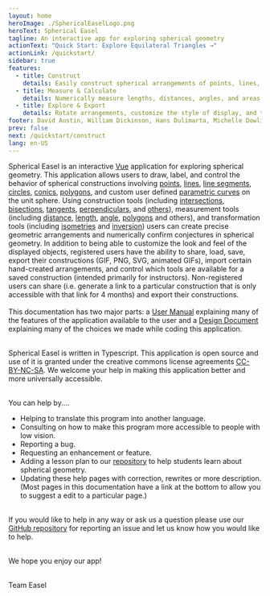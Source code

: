 ```yaml
---
layout: home
heroImage: ./SphericalEaselLogo.png
heroText: Spherical Easel
tagline: An interactive app for exploring spherical geometry
actionText: "Quick Start: Explore Equilateral Triangles →"
actionLink: /quickstart/
sidebar: true
features:
  - title: Construct
    details: Easily construct spherical arrangements of points, lines, circles, and conics using tangents, bisections, and more.
  - title: Measure & Calculate
    details: Numerically measure lengths, distances, angles, and areas. Create user defined calculations to explore spherical geometry conjectures.
  - title: Explore & Export
    details: Rotate arrangements, customize the style of display, and then save, load, share, and export your creations to SVG, and more.
footer: David Austin, William Dickinson, Hans Dulimarta, Michelle Dowling, Vinicius Lima. License agreements [CC-BY-NC-SA](https://creativecommons.org/licenses/by-nc-sa/4.0/) | Copyright © 2002 - present
prev: false
next: /quickstart/construct
lang: en-US
---
```


Spherical Easel is an interactive [Vue](https://vuejs.org/) application for exploring spherical geometry. This application allows users to draw, label, and control the behavior of spherical constructions involving [points](/tools/basic#point), [lines](/tools/basic#line), [line segments](/tools/basic#line-segment), [circles](/tools/basic#circle), [conics](/tools/conic), [polygons](/tools/basic#polygon), and custom user defined [parametric curves](/tools/advanced#parametric-curve-user-defined) on the unit sphere. Using construction tools (including [intersections](/tools/construction#intersection), [bisections](/tools/construction#angle-bisector), [tangents](/tools/construction#tangent), [perpendiculars](/tools/construction#perpendicular), and [others](/tools/construction)), measurement tools (including [distance](/tools/measurement#disance), [length](/tools/measurement#length), [angle](/tools/measurement#angle), [polygons](/tools/measurement#polygon) and others), and transformation tools (including [isometries](/tools/transformation) and [inversion](/tools/transformation#create-inversion)) users can create precise geometric arrangements and numerically confirm conjectures in spherical geometry. In addition to being able to customize the look and feel of the displayed objects, registered users have the ability to share, load, save, export their constructions (GIF, PNG, SVG, animated GIFs), import certain hand-created arrangements, and control which tools are available for a saved construction (intended primarily for instructors). Non-registered users can share (i.e. generate a link to a particular construction that is only accessible with that link for 4 months) and export their constructions.
<br></br>
This documentation has two major parts: a [User Manual](/userguide/) explaining many of the features of the application available to the user and a [Design Document](/design/) explaining many of the choices we made while coding this application.
<br></br>

Spherical Easel is written in Typescript. This application is open source and use of it is granted under the creative commons license agreements [CC-BY-NC-SA](https://creativecommons.org/licenses/by-nc-sa/4.0/). We welcome your help in making this application better and more universally accessible.
<br></br>

You can help by....

- Helping to translate this program into another language.
- Consulting on how to make this program more accessible to people with low vision.
- Reporting a bug.
- Requesting an enhancement or feature.
- Adding a lesson plan to our [repository](/lessonplans/) to help students learn about spherical geometry.
- Updating these help pages with correction, rewrites or more description. (Most pages in this documentation have a link at the bottom to allow you to suggest a edit to a particular page.)
  <br></br>

If you would like to help in any way or ask us a question please use our [GitHub repository](https://github.com/dulimarta/spherical-easel/issues/new) for reporting an issue and let us know how you would like to help.
<br></br>

We hope you enjoy our app! <br></br>

Team Easel
